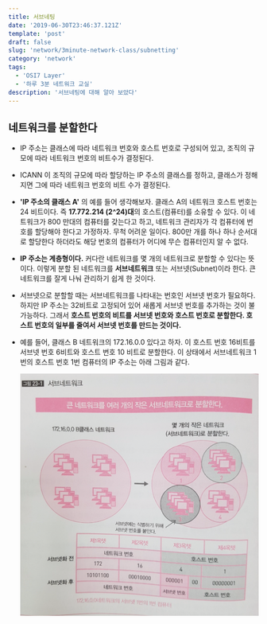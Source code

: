 ```yaml
---
title: 서브네팅
date: '2019-06-30T23:46:37.121Z'
template: 'post'
draft: false
slug: 'network/3minute-network-class/subnetting'
category: 'network'
tags:
  - 'OSI7 Layer'
  - '하루 3분 네트워크 교실'
description: '서브네팅에 대해 알아 보았다'
---
```


## 네트워크를 분할한다

- IP 주소는 클래스에 따라 네트워크 번호와 호스트 번호로 구성되어 있고, 조직의 규모에 따라 네트워크 번호의 비트수가 결정된다. 

- ICANN 이 조직의 규모에 따라 할당하는 IP 주소의 클래스를 정하고, 클래스가 정해지면 그에 따라 네트워크 번호의 비트 수가 결정된다. 

- **'IP 주소의 클래스 A'** 의 예를 들어 생각해보자. 클래스 A의 네트워크 호스트 번호는 24 비트이다. 즉  **17.772.214 (2^24)대**의 호스트(컴퓨터)를 소유할 수 있다. 이 네트워크가 800 만대의 컴퓨터를 갖는다고 하고, 네트워크 관리자가 각 컴퓨터에 번호를 할당해야 한다고 가정하자. 무척 어려운 일이다. 800만 개를 하나 하나 순서대로 할당한다 하더라도 해당 번호의 컴퓨터가 어디에 무슨 컴퓨터인지 알 수 없다.

- **IP 주소는 계층형이다.** 커다란 네트워크를 몇 개의 네트워크로 분할할 수 있다는 뜻이다. 이렇게 분할 된 네트워크를 **서브네트워크** 또는 서브넷(Subnet)이라 한다. 큰 네트워크를 잘게 나눠 관리하기 쉽게 한 것이다. 

- 서브넷으로 분할할 때는 서브네트워크를 나타내는 번호인 서브넷 번호가 필요하다. 하지만 IP 주소는 32비트로 고정되어 있어 새롭게 서브넷 번호를 추가하는 것이 불가능하다. 그래서 **호스트 번호의 비트를 서브넷 번호와 호스트 번호로 분할한다. 호스트 번호의 일부를 줄여서 서브넷 번호를 만드는 것이다.**

- 예를 들어, 클래스 B 네트워크의 172.16.0.0 있다고 하자. 이 호스트 번호 16비트를 서브넷 번호 6비트와 호스트 번호 10 비트로 분할한다. 이 상태에서 서브네트워크 1번의 호스트 번호 1번 컴퓨터의 IP 주소는 아래 그림과 같다.

  ![서브네트워크](assets/image-20190628191348409.png)



